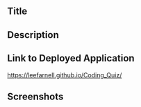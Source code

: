 ## Title

## Description

## Link to Deployed Application
https://leefarnell.github.io/Coding_Quiz/

## Screenshots
